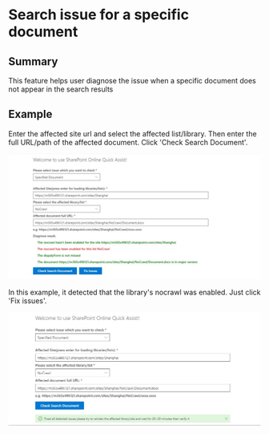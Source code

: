 # Search issue for a specific document

## Summary
This feature helps user diagnose the issue when a specific document does not appear in the search results

## Example

Enter the affected site url and select the affected list/library. Then enter the full URL/path of the affected document. Click 'Check Search Document'.

<img src=./asset/NoCrawl.JPG>


In this example, it detected that the library's nocrawl was enabled. Just click 'Fix issues'.

<img src=./asset/FixedNoCrawl.JPG>


### 

